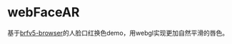 # webFaceAR
基于[brfv5-browser](https://github.com/Tastenkunst/brfv5-browser)的人脸口红换色demo，用webgl实现更加自然平滑的唇色。
